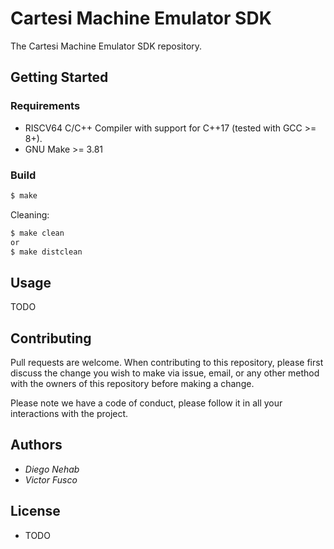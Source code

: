 # Cartesi Machine Emulator SDK 

The Cartesi Machine Emulator SDK repository.

## Getting Started

### Requirements

- RISCV64 C/C++ Compiler with support for C++17 (tested with GCC >= 8+).
- GNU Make >= 3.81

### Build

```bash
$ make
```

Cleaning:

```bash
$ make clean 
or
$ make distclean 
```

## Usage

TODO

## Contributing

Pull requests are welcome. When contributing to this repository, please first discuss the change you wish to make via issue, email, or any other method with the owners of this repository before making a change.

Please note we have a code of conduct, please follow it in all your interactions with the project.

## Authors

* *Diego Nehab*
* *Victor Fusco*

## License

- TODO
